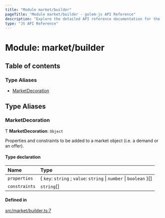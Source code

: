 ```yaml
---
title: "Module market/builder"
pageTitle: "Module market/builder - golem-js API Reference"
description: "Explore the detailed API reference documentation for the Module market/builder within the golem-js SDK for the Golem Network."
type: "JS API Reference"
---
```

# Module: market/builder

## Table of contents

### Type Aliases

- [MarketDecoration](market_builder#marketdecoration)

## Type Aliases

### MarketDecoration

Ƭ **MarketDecoration**: `Object`

Properties and constraints to be added to a market object (i.e. a demand or an offer).

#### Type declaration

| Name | Type |
| :------ | :------ |
| `properties` | \{ `key`: `string` ; `value`: `string` \| `number` \| `boolean`  }[] |
| `constraints` | `string`[] |

#### Defined in

[src/market/builder.ts:7](https://github.com/golemfactory/golem-js/blob/9c218b4/src/market/builder.ts#L7)
